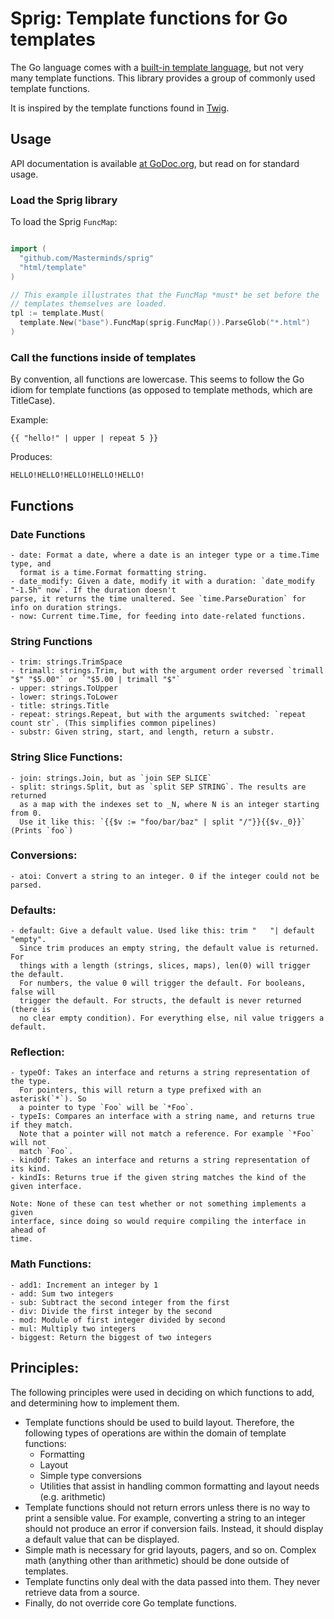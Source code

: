 # Sprig: Template functions for Go templates

The Go language comes with a [built-in template
language](http://golang.org/pkg/text/template/), but not
very many template functions. This library provides a group of commonly
used template functions.

It is inspired by the template functions found in
[Twig](http://twig.sensiolabs.org/documentation).

## Usage

API documentation is available [at GoDoc.org](http://godoc.org/github.com/Masterminds/sprig), but
read on for standard usage.

### Load the Sprig library

To load the Sprig `FuncMap`:

```go

import (
  "github.com/Masterminds/sprig"
  "html/template"
)

// This example illustrates that the FuncMap *must* be set before the
// templates themselves are loaded.
tpl := template.Must(
  template.New("base").FuncMap(sprig.FuncMap()).ParseGlob("*.html")
)


```

### Call the functions inside of templates

By convention, all functions are lowercase. This seems to follow the Go
idiom for template functions (as opposed to template methods, which are
TitleCase).


Example:

```
{{ "hello!" | upper | repeat 5 }}
```

Produces:

```
HELLO!HELLO!HELLO!HELLO!HELLO!
```

## Functions

### Date Functions

	- date: Format a date, where a date is an integer type or a time.Time type, and
	  format is a time.Format formatting string.
	- date_modify: Given a date, modify it with a duration: `date_modify "-1.5h" now`. If the duration doesn't
	parse, it returns the time unaltered. See `time.ParseDuration` for info on duration strings.
	- now: Current time.Time, for feeding into date-related functions.

### String Functions

	- trim: strings.TrimSpace
	- trimall: strings.Trim, but with the argument order reversed `trimall "$" "$5.00"` or `"$5.00 | trimall "$"`
	- upper: strings.ToUpper
	- lower: strings.ToLower
	- title: strings.Title
	- repeat: strings.Repeat, but with the arguments switched: `repeat count str`. (This simplifies common pipelines)
	- substr: Given string, start, and length, return a substr.

### String Slice Functions:

	- join: strings.Join, but as `join SEP SLICE`
	- split: strings.Split, but as `split SEP STRING`. The results are returned
	  as a map with the indexes set to _N, where N is an integer starting from 0.
	  Use it like this: `{{$v := "foo/bar/baz" | split "/"}}{{$v._0}}` (Prints `foo`)

### Conversions:

	- atoi: Convert a string to an integer. 0 if the integer could not be parsed.

### Defaults:

	- default: Give a default value. Used like this: trim "   "| default "empty".
	  Since trim produces an empty string, the default value is returned. For
	  things with a length (strings, slices, maps), len(0) will trigger the default.
	  For numbers, the value 0 will trigger the default. For booleans, false will
	  trigger the default. For structs, the default is never returned (there is
	  no clear empty condition). For everything else, nil value triggers a default.

### Reflection:

	- typeOf: Takes an interface and returns a string representation of the type.
	  For pointers, this will return a type prefixed with an asterisk(`*`). So
	  a pointer to type `Foo` will be `*Foo`.
	- typeIs: Compares an interface with a string name, and returns true if they match.
	  Note that a pointer will not match a reference. For example `*Foo` will not
	  match `Foo`.
	- kindOf: Takes an interface and returns a string representation of its kind.
	- kindIs: Returns true if the given string matches the kind of the given interface.

	Note: None of these can test whether or not something implements a given
	interface, since doing so would require compiling the interface in ahead of
	time.


### Math Functions:

	- add1: Increment an integer by 1
	- add: Sum two integers
	- sub: Subtract the second integer from the first
	- div: Divide the first integer by the second
	- mod: Module of first integer divided by second
	- mul: Multiply two integers
	- biggest: Return the biggest of two integers


## Principles:

The following principles were used in deciding on which functions to add, and
determining how to implement them.

- Template functions should be used to build layout. Therefore, the following
  types of operations are within the domain of template functions:
  - Formatting
  - Layout
  - Simple type conversions
  - Utilities that assist in handling common formatting and layout needs (e.g. arithmetic)
- Template functions should not return errors unless there is no way to print
  a sensible value. For example, converting a string to an integer should not
  produce an error if conversion fails. Instead, it should display a default
  value that can be displayed.
- Simple math is necessary for grid layouts, pagers, and so on. Complex math
  (anything other than arithmetic) should be done outside of templates.
- Template functins only deal with the data passed into them. They never retrieve
  data from a source.
- Finally, do not override core Go template functions.

